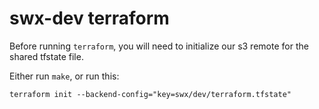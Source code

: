 # swx-dev terraform

Before running `terraform`, you will need to initialize our s3 remote for the shared tfstate file.

Either run `make`, or run this:

    terraform init --backend-config="key=swx/dev/terraform.tfstate"


